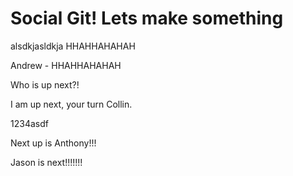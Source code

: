 # Social Git! Lets make something



alsdkjasldkja
HHAHHAHAHAH


Andrew - HHAHHAHAHAH

Who is up next?!

I am up next, your turn Collin.

1234asdf

Next up is Anthony!!!


Jason is next!!!!!!!

